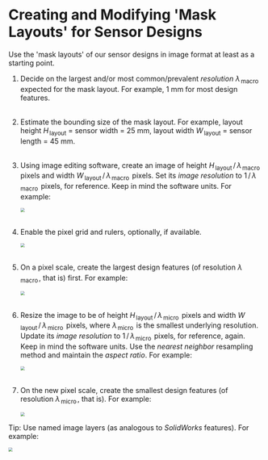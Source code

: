 # Creating and Modifying 'Mask Layouts' for Sensor Designs

Use the 'mask layouts' of our sensor designs in image format at least as a starting point.

 1. Decide on the largest and/or most common/prevalent *resolution* $\lambda_{\,\textsf{macro}\,}$ expected for the mask layout. For example, 1 mm for most design features. \
    ​
    
 2. Estimate the bounding size of the mask layout. For example, layout height $H_{\,\textsf{layout}}$ = sensor width = 25 mm, layout width $W_{\,\textsf{layout}}$ = sensor length = 45 mm. \
    ​
    
 3. Using image editing software, create an image of height $H_{\,\textsf{layout}}\,/\,\lambda_{\,\textsf{macro}\,}$ pixels and width $W_{\,\textsf{layout}}\,/\,\lambda_{\,\textsf{macro}\,}$ pixels. Set its *image resolution* to $1\,/\,\lambda_{\,\textsf{macro}\,}$ pixels, for reference. Keep in mind the software units. For example:
    
    <img src="https://raw.githubusercontent.com/keeganmjgreen/3D-Printed-Sensors-Manual-Demo/main/img/Creating-and-Modifying-Mask-Layouts-for-Sensor-Designs/Figure%20(1).png" style="zoom:50%;" /> \
    ​
    
 4. Enable the pixel grid and rulers, optionally, if available.
    
    <img src="https://raw.githubusercontent.com/keeganmjgreen/3D-Printed-Sensors-Manual-Demo/main/img/Creating-and-Modifying-Mask-Layouts-for-Sensor-Designs/Figure%20(2).png" style="zoom:50%;" /> \
    ​
    
 5. On a pixel scale, create the largest design features (of resolution $\lambda_{\,\textsf{macro}\,}$, that is) first. For example:
    
    <img src="https://raw.githubusercontent.com/keeganmjgreen/3D-Printed-Sensors-Manual-Demo/main/img/Creating-and-Modifying-Mask-Layouts-for-Sensor-Designs/Figure%20(3).png" style="zoom:50%;" /> \
    ​
    
 6. Resize the image to be of height $H_{\,\textsf{layout}}\,/\,\lambda_{\,\textsf{micro}\,}$ pixels and width $W_{\,\textsf{layout}}\,/\,\lambda_{\,\textsf{micro}\,}$ pixels, where $\lambda_{\,\textsf{micro}\,}$ is the smallest underlying resolution. Update its *image resolution* to $1\,/\,\lambda_{\,\textsf{micro}\,}$ pixels, for reference, again. Keep in mind the software units. Use the *nearest neighbor* resampling method and maintain the *aspect ratio*. For example:
    
    <img src="https://raw.githubusercontent.com/keeganmjgreen/3D-Printed-Sensors-Manual-Demo/main/img/Creating-and-Modifying-Mask-Layouts-for-Sensor-Designs/Figure%20(4).png" style="zoom:50%;" /> \
    ​
    
 7. On the new pixel scale, create the smallest design features (of resolution $\lambda_{\,\textsf{micro}\,}$, that is). For example:
    
    <img src="https://raw.githubusercontent.com/keeganmjgreen/3D-Printed-Sensors-Manual-Demo/main/img/Creating-and-Modifying-Mask-Layouts-for-Sensor-Designs/Figure%20(5).png" style="zoom:50%;" />

Tip: Use named image layers (as analogous to *SolidWorks* features). For example:

<img src="https://raw.githubusercontent.com/keeganmjgreen/3D-Printed-Sensors-Manual-Demo/main/img/Creating-and-Modifying-Mask-Layouts-for-Sensor-Designs/Figure%20(6).png" style="zoom:50%;" /> \
​
